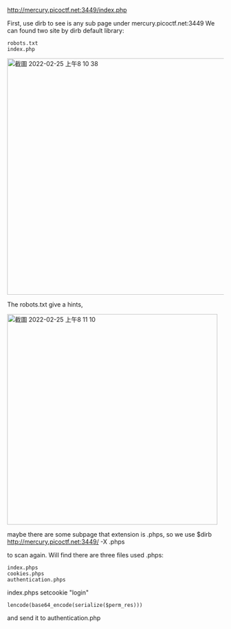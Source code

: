 http://mercury.picoctf.net:3449/index.php

First, use dirb to see is any sub page under mercury.picoctf.net:3449
We can found two site by dirb default library:
```
robots.txt
index.php
```

<img width="549" alt="截圖 2022-02-25 上午8 10 38" src="https://user-images.githubusercontent.com/37798944/155666267-51ad6583-9c13-4084-8f38-10290aed74ff.png">


The robots.txt give a hints, 

<img width="489" alt="截圖 2022-02-25 上午8 11 10" src="https://user-images.githubusercontent.com/37798944/155666613-8da873ef-02a8-47a4-8169-f666abfc2ae3.png">


maybe there are some subpage that extension is .phps, so we use 
$dirb http://mercury.picoctf.net:3449/ -X .phps 


to scan again. Will find there are three files used .phps:
```
index.phps
cookies.phps
authentication.phps
```


index.phps setcookie "login" 
```
lencode(base64_encode(serialize($perm_res))) 
```
and send it to authentication.php



